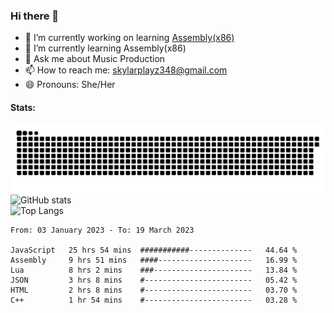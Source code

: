 ### Hi there 👋

- 🔭 I’m currently working on learning [Assembly(x86)](https://github.com/SkylarPlayz348/Assembly-Coding)
- 🌱 I’m currently learning Assembly(x86)
- 💬 Ask me about Music Production
- 📫 How to reach me: skylarplayz348@gmail.com
- 😄 Pronouns: She/Her

#### Stats:
![Snake](https://raw.githubusercontent.com/Skylarplayz348/Skylarplayz348/snake/github-contribution-grid-snake-dark.svg)
<br>
![GitHub stats](https://github-readme-stats.vercel.app/api?username=skylarplayz348&count_private=true&show_icons=true&theme=omni)
<br>
![Top Langs](https://github-readme-stats.vercel.app/api/top-langs/?username=skylarplayz348&layout=compact&theme=omni)
<!--START_SECTION:waka-->

```text
From: 03 January 2023 - To: 19 March 2023

JavaScript   25 hrs 54 mins  ###########--------------   44.64 %
Assembly     9 hrs 51 mins   ####---------------------   16.99 %
Lua          8 hrs 2 mins    ###----------------------   13.84 %
JSON         3 hrs 8 mins    #------------------------   05.42 %
HTML         2 hrs 8 mins    #------------------------   03.70 %
C++          1 hr 54 mins    #------------------------   03.28 %
```

<!--END_SECTION:waka-->
